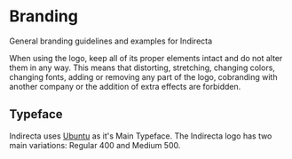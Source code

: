 # Branding
General branding guidelines and examples for Indirecta

When using the logo, keep all of its proper elements intact and do not alter them in any way. This means that distorting, 
stretching, changing colors, changing fonts, adding or removing any part of the logo, 
cobranding with another company or the addition of extra effects are forbidden.

## Typeface
Indirecta uses [Ubuntu](https://design.ubuntu.com/font/) as it's Main Typeface. 
The Indirecta logo has two main variations: Regular 400 and Medium 500.
